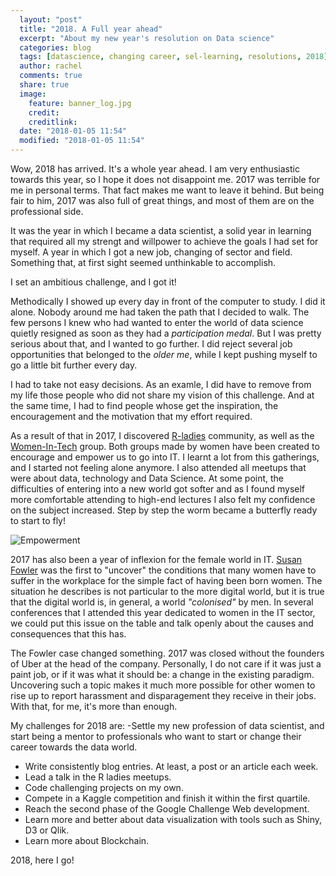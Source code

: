 ```yaml
---
  layout: "post"
  title: "2018. A Full year ahead"
  excerpt: "About my new year's resolution on Data science"
  categories: blog
  tags: [datascience, changing career, sel-learning, resolutions, 2018]
  author: rachel
  comments: true
  share: true
  image:
    feature: banner_log.jpg
    credit:
    creditlink:
  date: "2018-01-05 11:54"
  modified: "2018-01-05 11:54"
---
```


Wow, 2018 has arrived. It's a whole year ahead. I am very enthusiastic towards this year, so I hope it does not disappoint me. 2017 was terrible for me in personal terms. That fact makes me want to leave it behind. But being fair to him, 2017 was also full of great things, and most of them are on the professional side.

It was the year in which I became a data scientist, a solid year in learning that required all my strengt and willpower to achieve the goals I had set for myself. A year in which I got a new job, changing of sector and field. Something that, at first sight seemed unthinkable to accomplish.

I set an ambitious challenge, and I got it!

Methodically I showed up every day in front of the computer to study. I did it alone. Nobody around me had taken the path that I decided to walk. The few persons I knew who had wanted to enter the world of data science quietly resigned as soon as they had a _participation medal_.  But I was pretty serious about that, and I wanted to go further. I did reject several job opportunities that belonged to the _older me_, while I kept pushing myself to go a little bit further every day.

I had to take not easy decisions. As an examle, I did have to remove from my life those people who did not share my vision of this challenge. And at the same time, I had to find people whose get the inspiration, the encouragement and the motivation that my effort required.

As a result of that in 2017, I discovered [R-ladies](https://rladies.org/) community, as well as the [Women-In-Tech](http://www.womenintechnology.org/) group. Both groups made by women have been created to encourage and empower us to go into IT. I learnt a lot from this gatherings, and I started not feeling alone anymore.  I also attended all meetups that were about data, technology and Data Science. At some point, the difficulties of entering into a new world got softer and as I found myself more comfortable attending to high-end lectures I also felt my confidence on the subject increased. Step by step the worm became a butterfly ready to start to fly!

![Empowerment]({{site.url}}/images/posts/empowerment.jpg)

2017 has also been a year of inflexion for the female world in IT.  [Susan Fowler](https://www.susanjfowler.com/blog/2017/2/19/reflecting-on-one-very-strange-year-at-uber) was the first to "uncover" the conditions that many women have to suffer in the workplace for the simple fact of having been born women. The situation he describes is not particular to the more digital world, but it is true that the digital world is, in general, a world _"colonised"_ by men. In several conferences that I attended this year dedicated to women in the IT sector, we could put this issue on the table and talk openly about the causes and consequences that this has.

The Fowler case changed something. 2017 was closed without the founders of Uber at the head of the company. Personally, I do not care if it was just a paint job, or if it was what it should be: a change in the existing paradigm. Uncovering such a topic makes it much more possible for other women to rise up to report harassment and
disparagement they receive in their jobs. With that, for me, it's more than enough.

My challenges for 2018 are:
-Settle my new profession of data scientist, and start being a mentor to professionals who want to start or change their career towards the data world.
- Write consistently blog entries. At least, a post or an article each week.
- Lead a talk in the R ladies meetups.
- Code challenging projects on my own.
- Compete in a Kaggle competition and finish it within the first quartile.
- Reach the second phase of the Google Challenge Web development.
- Learn more and better about data visualization with tools such as Shiny, D3 or Qlik.
- Learn more about Blockchain.

2018, here I go!

